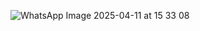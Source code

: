 ![WhatsApp Image 2025-04-11 at 15 33 08](https://github.com/user-attachments/assets/16348f8a-4077-4ad2-bee3-71214d4a8f9c)

